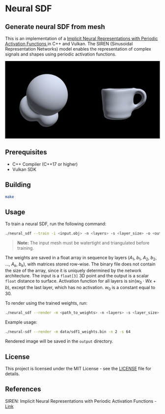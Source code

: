 # Neural SDF
## Generate neural SDF from mesh

This is an implementation of a [Implicit Neural Representations with Periodic Activation Functions ](https://arxiv.org/abs/2006.09661) in C++ and Vulkan. The SIREN (Sinusoidal Representation Networks) model enables the representation of complex signals and shapes using periodic activation functions.

![](images/sdf_1_2.png)  

## Prerequisites

- C++ Compiler (C++17 or higher)
- Vulkan SDK

## Building

```bash
make
```

## Usage

To train a neural SDF, run the following command:
```bash
./neural_sdf --train -i <input.obj> -n <layers> -s <layer_size> -o <out_weights>
```
> **Note:** The input mesh must be watertight and triangulated before training.

The weights are saved in a float array in sequence by layers ($A_1$, $b_1$, $A_2$, $b_2$, ...,
$A_k$, $b_k$), with matrices stored row-wise. The binary file does not contain the size of the
array, since it is uniquely determined by the network architecture. The input is a `float[3]` 3D point and the output is a scalar `float` distance to surface. Activation function for all layers is  sin($w_0 \cdot W x$ + $b$), except the last layer, which has no activation. $w_0$ is a constant equal to 30.

To render using the trained weights, run:
```bash
./neural_sdf --render -m <path_to_weights> -n <layers> -s <layer_size>
```

Example usage:
```bash
./neural-sdf --render -m data/sdf1_weights.bin -n 2 -s 64
```

Rendered image will be saved in the `output` directory.

## License

This project is licensed under the MIT License - see the [LICENSE](LICENSE) file for details.

## References

SIREN: Implicit Neural Representations with Periodic Activation Functions - [Link](https://arxiv.org/abs/2006.09661)
